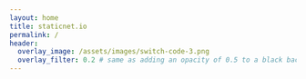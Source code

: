 ```yaml
---
layout: home
title: staticnet.io
permalink: /
header:
  overlay_image: /assets/images/switch-code-3.png
  overlay_filter: 0.2 # same as adding an opacity of 0.5 to a black background
---
```

